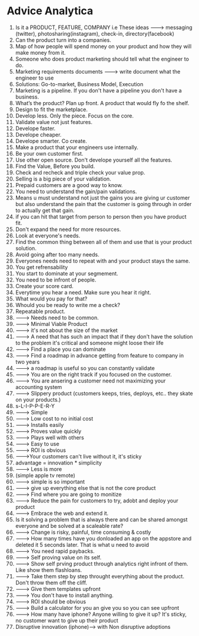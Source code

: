 # Advice Analytica

1. Is it a PRODUCT, FEATURE, COMPANY i.e These ideas ---> messaging (twitter), photosharing(instagram), check-in, directory(facebook)
2. Can the product turn into a companies.
3. Map of how people will spend money on your product and how they will make money from it.
4. Someone who does product marketing should tell what the engineer to do.
5. Marketing requirements documents ---> write document what the engineer to use
6. Solutions: Go-to-market, Business Model, Execution
7. Marketing is a pipeline. If you don't have a pipeline you don't have a business.
8. What’s the product? Plan up front. A product that would fly fo the shelf.
9. Design to fit the marketplace.
10. Develop less. Only the piece. Focus on the core.
11. Validate value not just features.
12. Develope faster.
13. Develope cheaper.
14. Develope smarter. Co create.
15. Make a product that your engineers use internally.
16. Be your own customer first.
17. Use other open source. Don't develope yourself all the features.
18. Find the Value, Before you build.
19. Check and recheck and triple check your value prop.
20. Selling is a big piece of your validation.
21. Prepaid customers are a good way to know.
22. You need to understand the gain/pain validations.
23. Means u must understand not just the gains you are giving ur customer but also understand the pain that the customer is going through in order to actually get that gain.
24. if you can hit that target from person to person then you have product fit.
25. Don't expand the need for more resources.
26. Look at everyone's needs.
27. Find the common thing between all of them and use that is your product solution.
28. Avoid going after too many needs.
29. Everyones needs need to repeat with and your product stays the same.
30. You get refrensability
31. You start to dominate at your segmement.
32. You need to be infront of people.
33. Create your score card.
34. Everytime you hear a need. Make sure you hear it right.
35. What would you pay for that?
36. Whould you be ready to write me a check?
37.  Repeatable product.
38. ---> Needs need to be common.
39. ---> Minimal Viable Product
40. ---> it's not about the size of the market
41. ---> A need that has such an impact that if they don't have the solution to the problem it's critical and someone might loose their life
42. ---> Find a place you can dominate
43. ---> Find a roadmap in advance getting from feature to company in two years
44. ---> a roadmap is useful so you can constantly validate
45. ---> You are on the right track if you focused on the customer.
46. ---> You are ansering a customer need not maximizing your accounting system
47. ---> Slippery product (customers keeps, tries, deploys, etc.. they skate on your products.)
48. s-L-I-P-P-E-R-Y
49. ---> Simple
50. ---> Low cost to no initial cost
51. ---> Installs easily
52. ---> Proves value quickly
53. ---> Plays well with others
54. ---> Easy to use
55. ---> ROI is obvious
56. --->Your customers can't live without it, it's sticky
57. advantage = innovation * simplicity
58. ---> Less is more
59. (simple apple tv remote)
60. ---> simple is so important
61. ---> give up everything else that is not the core product
62. ---> Find where you are going to monitize
63. ---> Reduce the pain for customers to try, adobt and deploy your product
64. ---> Embrace the web and extend it.
65. Is it solving a problem that is always there and can be shared amongst everyone and be solved at a scaleable rate?
66. ---> Change is risky, painful, time consuming & costly
67. ---> How many times have you donloaded an app on the appstore and deleted it 5 seconds later. That is what u need to avoid
68. ---> You need rapid paybacks.
69. ---> Self proving value on its self.
70. ---> Show self prving product through analytics right infront of them. Like show them flashloans.
71. ---> Take them step by step throught everything about the product. Don't throw them off the cliff.
72. ---> Give them templates upfront
73. ---> You don't have to install anything.
74. ---> ROI should be obvious
75. ---> Build a calculator for you an give you so you can see upfront
76. ---> How many have iphone? Anyone willing to give it up? It's sticky, no customer want to give up their product
77. Disruptive innovation (iphone)--> with Non disruptive adoptions